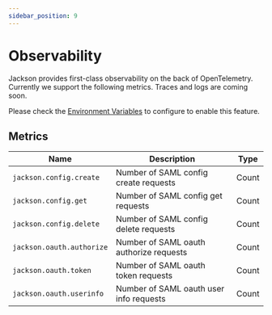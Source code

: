 ```yaml
---
sidebar_position: 9
---
```


# Observability

Jackson provides first-class observability on the back of OpenTelemetry. Currently we support the following metrics. Traces and logs are coming soon.

Please check the [Environment Variables](./deploy/env-variables.md#opentelemetry-configuration) to configure to enable this feature.

## Metrics

| Name                      | Description                             | Type     |
| ------------------------- | --------------------------------------- | -------- |
| `jackson.config.create`   | Number of SAML config create requests   | Count    |
| `jackson.config.get`      | Number of SAML config get requests      | Count    |
| `jackson.config.delete`   | Number of SAML config delete requests   | Count    |
| `jackson.oauth.authorize` | Number of SAML oauth authorize requests | Count    |
| `jackson.oauth.token`     | Number of SAML oauth token requests     | Count    |
| `jackson.oauth.userinfo`  | Number of SAML oauth user info requests | Count    |
